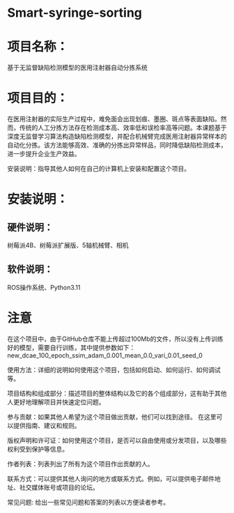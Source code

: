 # Smart-syringe-sorting

# 项目名称：
基于无监督缺陷检测模型的医用注射器自动分拣系统
# 项目目的：
在医用注射器的实际生产过程中，难免面会出现划痕、墨圈、斑点等表面缺陷。然而，传统的人工分拣方法存在检测成本高、效率低和误检率高等问题。本课题基于深度无监督学习算法构造缺陷检测模型，并配合机械臂完成医用注射器异常样本的自动化分拣。该方法能够高效、准确的分拣出异常样品，同时降低缺陷检测成本，进一步提升企业生产效益。

安装说明：指导其他人如何在自己的计算机上安装和配置这个项目。
# 安装说明：
## 硬件说明：
树莓派4B、树莓派扩展版、5轴机械臂、相机
## 软件说明：
ROS操作系统、Python3.11
# 注意
在这个项目中，由于GitHub仓库不能上传超过100Mb的文件，所以没有上传训练好的模型，需要自行训练，其中提供参数如下：new_dcae_100_epoch_ssim_adam_0.001_mean_0.0_vari_0.01_seed_0

使用方法：详细的说明如何使用这个项目，包括如何启动、如何运行、如何调试等。

项目结构和组成部分：描述项目的整体结构以及它的各个组成部分，这有助于其他人更好地理解项目并快速定位问题。

参与贡献：如果其他人希望为这个项目做出贡献，他们可以找到途径。 在这里可以提供指南、建议和规则。

版权声明和许可证：如何使用这个项目，是否可以自由使用或分发项目，以及哪些权利受到保护等信息。

作者列表：列表列出了所有为这个项目作出贡献的人。

联系方式：可以提供其他人询问的地方或联系方式。例如，可以提供电子邮件地址、社交媒体账号或项目的论坛。

常见问题: 给出一些常见问题和答案的列表以方便读者参考。